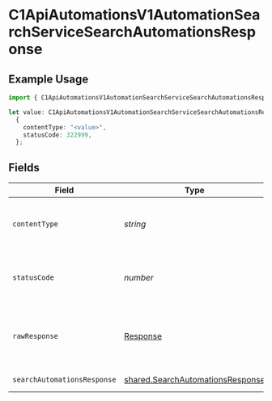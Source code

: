 # C1ApiAutomationsV1AutomationSearchServiceSearchAutomationsResponse

## Example Usage

```typescript
import { C1ApiAutomationsV1AutomationSearchServiceSearchAutomationsResponse } from "conductorone-sdk-typescript/sdk/models/operations";

let value: C1ApiAutomationsV1AutomationSearchServiceSearchAutomationsResponse =
  {
    contentType: "<value>",
    statusCode: 322999,
  };
```

## Fields

| Field                                                                                       | Type                                                                                        | Required                                                                                    | Description                                                                                 |
| ------------------------------------------------------------------------------------------- | ------------------------------------------------------------------------------------------- | ------------------------------------------------------------------------------------------- | ------------------------------------------------------------------------------------------- |
| `contentType`                                                                               | *string*                                                                                    | :heavy_check_mark:                                                                          | HTTP response content type for this operation                                               |
| `statusCode`                                                                                | *number*                                                                                    | :heavy_check_mark:                                                                          | HTTP response status code for this operation                                                |
| `rawResponse`                                                                               | [Response](https://developer.mozilla.org/en-US/docs/Web/API/Response)                       | :heavy_check_mark:                                                                          | Raw HTTP response; suitable for custom response parsing                                     |
| `searchAutomationsResponse`                                                                 | [shared.SearchAutomationsResponse](../../../sdk/models/shared/searchautomationsresponse.md) | :heavy_minus_sign:                                                                          | Successful response                                                                         |